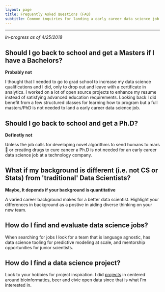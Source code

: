 ```yaml
---
layout: page
title: Frequently Asked Questions (FAQ)
subtitle: Common inquiries for landing a early career data science job
---
```


___

_In-progress as of 4/25/2018_

## Should I go back to school and get a Masters if I have a Bachelors? 

**Probably not**

I thought that I needed to go to grad school to increase my data science qualifications and I did, only to drop out and leave with a certificate in analytics. I worked on a lot of open source projects to enhance my resume instead of satisfying advanced education requirements. Looking back I did benefit from a few structured classes for learning how to program but a full masters/PhD is not needed to land a early career data science job.

## Should I go back to school and get a Ph.D? 

**Definetly not**

Unless the job calls for developing novel algorithms to send humans to mars 🚀 or creating drugs to cure cancer a Ph.D is not needed for an early career data science job at a technology company. 

## What if my background is different (i.e. not CS or Stats) from 'traditional' Data Scientists?

**Maybe, It depends if your background is quantitative**

A varied career background makes for a better data scientist. Highlight your differences in background as a postive in aiding diverse thinking on your new team. 

## How do I find and evaluate data science jobs?

When searching for jobs I look for a team that is language agnostic, has data science tooling for predictive modeling at scale, and mentorship opportunities for junior scientists.

## How do I find a data science project?

Look to your hobbies for project inspiration. I did [projects](http://jasdumas.com/projects/) in centered around bioinformatics, beer and civic open data since that is what I'm interested in. 




